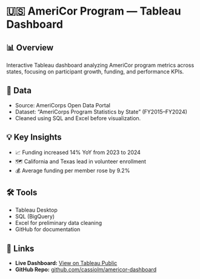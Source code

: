 # 🇺🇸 AmeriCor Program — Tableau Dashboard

## 📊 Overview
Interactive Tableau dashboard analyzing AmeriCor program metrics across states, focusing on participant growth, funding, and performance KPIs.

## 🧾 Data
- Source: AmeriCorps Open Data Portal  
- Dataset: “AmeriCorps Program Statistics by State” (FY2015–FY2024)  
- Cleaned using SQL and Excel before visualization.

## 💡 Key Insights
- 📈 Funding increased 14% YoY from 2023 to 2024  
- 🗺️ California and Texas lead in volunteer enrollment  
- 💰 Average funding per member rose by 9.2%  

## 🛠 Tools
- Tableau Desktop  
- SQL (BigQuery)  
- Excel for preliminary data cleaning  
- GitHub for documentation  

## 🔗 Links
- **Live Dashboard:** [View on Tableau Public](https://public.tableau.com/app/profile/cassiolm/viz/AmericorDummyDashboard/OpExcellence-Summary)
- **GitHub Repo:** [github.com/cassiolm/americor-dashboard](https://github.com/cassiolm/americor-dashboard)

